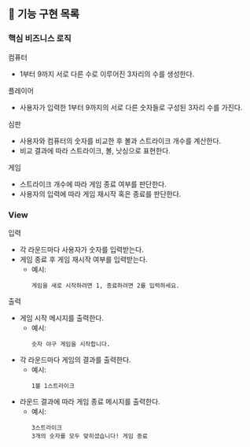 ## 📝 기능 구현 목록

### 핵심 비즈니스 로직

컴퓨터
- 1부터 9까지 서로 다른 수로 이루어진 3자리의 수를 생성한다.

플레이어
- 사용자가 입력한 1부터 9까지의 서로 다른 숫자들로 구성된 3자리 수를 가진다.

심판
- 사용자와 컴퓨터의 숫자를 비교한 후 볼과 스트라이크 개수를 계산한다.
- 비교 결과에 따라 스트라이크, 볼, 낫싱으로 표현한다.

게임
- 스트라이크 개수에 따라 게임 종료 여부를 판단한다.
- 사용자의 입력에 따라 게임 재시작 혹은 종료를 판단한다. 

### View

입력
  - 각 라운드마다 사용자가 숫자를 입력받는다.
  - 게임 종료 후 게임 재시작 여부를 입력받는다.
    - 예시:
      ```
      게임을 새로 시작하려면 1, 종료하려면 2를 입력하세요.
      ```
      
출력
  - 게임 시작 메시지를 출력한다. 
    - 예시:
        ```
        숫자 야구 게임을 시작합니다.
        ```
  - 각 라운드마다 게임의 결과를 출력한다.
    - 예시:
      ```
      1볼 1스트라이크
      ```
  - 라운드 결과에 따라 게임 종료 메시지를 출력한다.
    - 예시:
      ```
      3스트라이크
      3개의 숫자를 모두 맞히셨습니다! 게임 종료
      ```